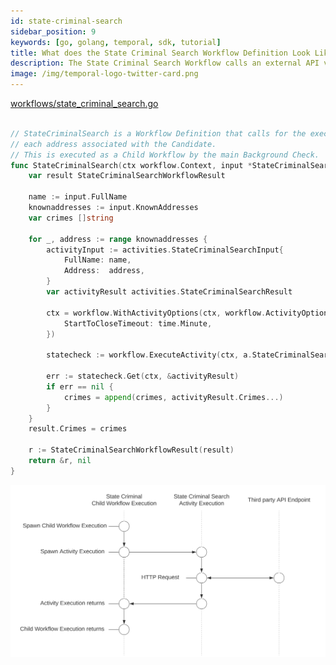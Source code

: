 ```yaml
---
id: state-criminal-search
sidebar_position: 9
keywords: [go, golang, temporal, sdk, tutorial]
title: What does the State Criminal Search Workflow Definition Look Like?
description: The State Criminal Search Workflow calls an external API via an Activity Execution and returns the results.
image: /img/temporal-logo-twitter-card.png
---
```


<!--SNIPSTART background-checks-state-criminal-workflow-definition-->
[workflows/state_criminal_search.go](https://github.com/temporalio/background-checks/blob/main/workflows/state_criminal_search.go)
```go

// StateCriminalSearch is a Workflow Definition that calls for the execution an Activity for
// each address associated with the Candidate.
// This is executed as a Child Workflow by the main Background Check.
func StateCriminalSearch(ctx workflow.Context, input *StateCriminalSearchWorkflowInput) (*StateCriminalSearchWorkflowResult, error) {
	var result StateCriminalSearchWorkflowResult

	name := input.FullName
	knownaddresses := input.KnownAddresses
	var crimes []string

	for _, address := range knownaddresses {
		activityInput := activities.StateCriminalSearchInput{
			FullName: name,
			Address:  address,
		}
		var activityResult activities.StateCriminalSearchResult

		ctx = workflow.WithActivityOptions(ctx, workflow.ActivityOptions{
			StartToCloseTimeout: time.Minute,
		})

		statecheck := workflow.ExecuteActivity(ctx, a.StateCriminalSearch, activityInput)

		err := statecheck.Get(ctx, &activityResult)
		if err == nil {
			crimes = append(crimes, activityResult.Crimes...)
		}
	}
	result.Crimes = crimes

	r := StateCriminalSearchWorkflowResult(result)
	return &r, nil
}

```
<!--SNIPEND-->

![Swim lane diagram of the State Criminal Search Child Workflow Execution](images/state-criminal-search-flow.svg)
